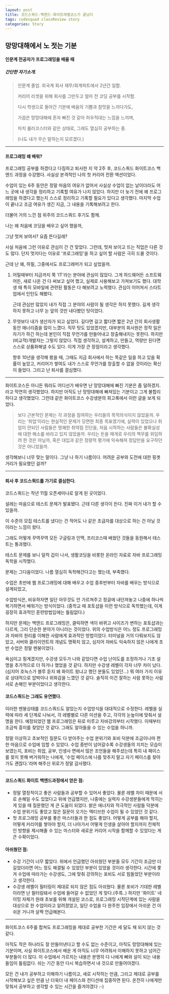 ```yaml
---
layout: post
title: 코드스쿼드-백엔드-화이트레벨코스가 끝났다
tags: codesquad classReview story
categories: Story
---
```


## 망망대해에서 노 젓는 기분

#### 인문계 전공자가 프로그래밍을 배울 때

##### 간단한 자기소개.

> 인문계 졸업. 외국계 회사 재무/회계파트에서 2년간 일함. 
>
> 커리어 리셋을 위해 회사를 그만두고 얼마 전 코딩 공부를 시작함.
>
> 다시 학생으로 돌아간 기분에 배움의 기쁨과 참맛을 느끼다가도, 
>
> 가끔은 망망대해에 혼자 빠진 것 같아 허우적대는 느낌을 느끼며,
>
> 마치 롤러코스터와 같은 상태로, 그래도 열심히 공부하는 중. 
>
> (나도 내가 무슨 말하는지 모르겠다.)



***

#### 프로그래밍 왜 배워?

프로그래밍 공부를 하겠다고 다짐하고 퇴사한 지 약 2주 후, 코드스쿼드 화이트코스 백엔드 과정을 수강했다. 사실상 본격적인 나의 첫 커리어 전환 액션이었다. 

수업이 있는 6주 동안은 정말 마음의 여유가 없어서 사실상 수업이 없는 날이더라도 어느 곳에 내 생각을 정리하고 기록할 여유가 나지 않았다. 하지만 더 늦기 전에 왜 프로그래밍을 하겠다고 했는지 스스로 정리하고 기록할 필요가 있다고 생각했다. 마지막 수업이 끝나고 조금 여유가 생긴 지금, 그 내용을 기록해보려고 한다. 

더불어 거의 느낀 점 위주의 코드스쿼드 후기도 함께.





나는 왜 처음에 코딩을 배우고 싶어 했을까,

그냥 멋져 보여서? 요즘 뜬다길래? 

사실 처음에 그런 이유로 관심이 간 건 맞았다. 그런데, 멋져 보이고 뜨는 직업은 다른 것도 많다. 단지 멋지다는 이유로 '프로그래밍'을 하고 싶어 할 사람은 극히 드물 것이다. 

근데 난 왜, 하필, 그중에서도 프로그래머가 되고 싶었을까. 

1. 어릴때부터 지금까지 쭉 'IT'라는 분야에 관심이 많았다. 그게 하드웨어든 소프트웨어든, 새로 나온 건 다 써보고 싶어 했고, 실제로 사용해보고 가져보기도 했다. 대학생 때 특히 모바일에 관련된 활동은 다 해보려고 노력했다. 관심이 이어져서 스타트업에서 인턴도 해봤다.

   근데 관심만 많았지 내가 직접 그 분야의 사람이 될 생각은 하지 못했다. 길게 생각하지 못하고 너무 눈 앞의 것만 내다봤던 탓이었다.

2. 무엇보다 내가 생산자가 되고 싶었다. 길다면 길고 짧다면 짧은 2년 간의 회사생활 동안 매너리즘을 많이 느꼈다. 직무 탓도 있었겠지만, 대부분의 회사원은 정작 일은 자기가 하긴 하는데 본인이 직접 무언가를 만들어내고 창출해내지는 못한다. 하지만 (비교적)개발자는 그렇지 않았다. 직접 생각하고, 설계하고, 만들고, 역량만 된다면 스스로 상품화해낼 수도 있다. 이게 가장 큰 장점이라고 생각했다.

   향후 10년을 생각해 봤을 때, 그때도 지금 회사에서 하는 똑같은 일을 하고 있을 확률이 높았고, 커리어가 쌓여도 내가 스스로 무언가를 창출할 수 없을 것이라는 확신이 들었다. 그리고 난 퇴사를 결심했다.

   

***



화이트코스든 아니든 뭐라도 어디선가 배우면 난 망망대해에 빠진 기분은 좀 덜하겠지.라고 막연히 생각했었다. 하지만 아직도 난 망망대해에 빠져있는 기분이고 그게 불합리하다고 생각했었다. 그런데 같은 화이트코스 수강생분의 회고록에서 이런 글을 보게 되었다. 

> 보다 근본적인 문제는 각 과정을 참여하는 우리들의 목적의식이지 않았을까. 우리는 ‘취업’이라는 현실적인 문제가 당면한 최종 목표였기에, 실력이 있었으나 취업이 안되던 사람들은 명쾌한 취약점 진단을, 처음 시작하는 사람들은 불확실성에 대한 해소를 바라고 있지 않았을까. 
> 우리는 돈을 매개로 우리의 책무를 위임하려 한 것은 아닐까, 혹은 대입과 같은 정량적 평가에 익숙해져 정답만을 요구하던 것은 아니었을까. 

생각해보니 너무 맞는 말이다. 그냥 나 하기 나름이다. 어려운 공부와 도전에 대한 핑곗거리가 필요했던 걸까? 



***

#### 퇴사 후 코드스쿼드를 가기로 결심한다.

코드스쿼드는 작년 11월 오픈세미나로 알게 된 곳이었다.

설레는 마음으로 테스트 문제가 발표됐다. 근데 다른 생각이 든다. 진짜 이거 내가 할 수 있을까.

이 수준의 모집 테스트를 냈다는 건 적어도 나 같은 초급자를 대상으로 하는 건 아닐 것이라는 느낌이 왔다. 

그래도 어떻게 꾸역꾸역 모든 구글링과 인맥, 프리코스때 배웠던 것들을 동원해서 테스트는 통과했다. 

테스트 문제를 보니 덜컥 겁이 나서, 생활코딩을 비롯한 온라인 자료로 자바 프로그래밍 독학을 시작했다.

문제는 그다음이었다. 나름 열심히 독학해간다고는 했는데, 부족했다.



수업은 초반에 웹 프로그래밍에 대해 배우고 수업 중후반부터 자바를 배우는 방식으로 설계되었고,

수업방식은, 비유하자면 일단 아무것도 안 가르쳐주고 정글에 내던져놓고 나중에 하나씩 복기하면서 배워가는 방식이었다. (중학교 때 포토샵을 이런 방식으로 독학했는데, 이게 굉장히 효과적인 훈련방법임에는 틀림없다.)

하지만 문제는 백엔드 프로그래밍은, 클릭하면 색이 바뀌고 사이즈가 변하는 포토샵과는 다르게, 그리 단순한 분야가 아니라는 것이었다. 위의 수업방식은 어느 정도 프로그래밍과 자바의 원리를 이해한 사람에게 효과적인 방법이었다. 터미널을 거의 다뤄보지도 않았고, 서버와 클라이언트의 개념도 명확치 않고, 심지어 자바도 익숙하지 않은 나에게 초반 수업은 정말 멘붕이었다. 

욕심이고 핑계겠지만, 수강생 모두가 나와 같았다면 수업 난이도를 조정하거나 기초 설명을 추가적으로 더 하거나 했었을 것 같다. 하지만 수강생 레벨이 각자 너무 차이 났다. (심지어 호눅스가 블루 듣지 왜 화이트 왔냐고 했던 분들도 있었던...) 뭐 여러 가지 이유로 상대적으로 압박이나 위화감을 느꼈던 것 같다. 솔직히 이건 잘하는 사람 못하는 사람 서로 손해인 부분이었다고 생각한다.



#### 코드스쿼드는 그래도 유연했다.

이러한 멘붕상태를 코드스쿼드도 알았는지 수업방식을 대대적으로 수정한다. 레벨을 실력에 따라 세 단계로 나눠서, 각 레벨별로 다른 미션을 주고, 각각의 눈높이에 맞춰서 설명을 한다. 예정되었던 웹 프로그래밍은 뒤로 미루고 자바강의부터 시작했다. 이때부터 조금씩 흥미를 찾았던 것 같다. 그래도 알아들을 수 있는 수업을 하니까. 

정말 이상하고 초보적인 질문도 다 받아주는 수업 분위기와 포비 덕분에 조금이나마 편한 마음으로 수업에 임할 수 있었다. 수업 중반이 넘어갈수록 수강생들의 지치는 모습이 보였는지, 포비는 취업, 공부, 인생사 면에서 많은 조언들을 해주셨는데 특히 내 페이스를 찾지 못해 버거워하는 나에게, '수업 페이스에 나를 맞추지 말고 자기 페이스를 찾아가도 괜찮다.'라며 해주신 위로가 정말 감사했다.



***



#### 코드스쿼드 화이트 백엔드과정에서 얻은 점:

- 정말 열정적이고 좋은 사람들과 공부할 수 있어서 좋았다. 물론 레벨 차이 때문에 서로 손해일 수도 있었다고 위에 언급했지만, 나중에는 실력자 수강생분들에게 막히는 게 있을 때 질문했던 게 큰 도움이 되었다. 밝은 에너지와 적극적인 사람들 덕분에 수업 분위기도 좋았고 많은 질문이 오가는 액티브한 수업이 될 수 있었던 것 같다.
- 첫 프로그래밍 공부를 좋은 마스터들과 한 점도 좋았다. 어떻게 공부를 해야 할지, 어떻게 커리어를 쌓아야 할지, 더 나아가서 어떻게 인생을 살아야 할지까지 전체적인 방향을 제시해줄 수 있는 마스터와 새로운 커리어 시작을 함께할 수 있었다는 게 큰 수확이었다. 



#### 아쉬웠던 점:

- 수강 기간이 너무 짧았다. 위에서 언급했던 아쉬웠던 부분들 모두 기간이 조금만 더 길었더라면 어느 정도 해결될 수 있었던 부분이 있었을 것이라 생각한다. 시간에 쫓겨 수업에 따라가는 수강생도, 그에 맞춰 강의하는 포비도 서로 힘들었던 부분이라고 생각한다.
- 수강생 레벨이 필터링이 제대로 되지 않은 점도 아쉬웠다. 물론 포비가 기대한 레벨이라면 난 필터링돼서 수업에 들어갈 수 없었던 게 맞다.(주륵..) 하지만 '화이트' 네이밍 자체가 원래 초보를 위해 개설된 코스로, 프로그래밍 시작단계에 있는 사람을 대상으로 한 수업이라고 알려졌었고, 일단 수업을 다 완주한 입장에서 아쉬운 건 아쉬운 거니까 살짝 언급해본다.

  

***





화이트코스 6주를 합쳐도 프로그래밍을 제대로 공부한 기간은 세 달도 채 되지 않는 것 같다. 

아직도 작은 하나라도 잘 만들어낸다고 할 수도 없는 수준이고, 아직도 망망대해에 있는 기분이며, 사실 화이트코스에서 배운 게 아직도 너무 어려워서 이해하지 못하고 넘어간 부분들이 더 많다. 이 수업에서 가르치는 내용은 분명히 다 나에게 뼈와 살이 되는 내용들임이 틀림없다. 쉬는 기간 동안 다시 복습하면서 내 것으로 만들어야겠다. 

모든 건 내가 공부하고 이해하기 나름이고, 새로 시작하는 만큼, 그리고 제대로 공부를 시작해보고 싶은 만큼 난 더욱더 내 페이스와 컨디션에 집중하면 된다. 온전히 나에게만 맞춰서 공부하고 생각할 수 있는 시간을 즐겨야겠다 :-)





